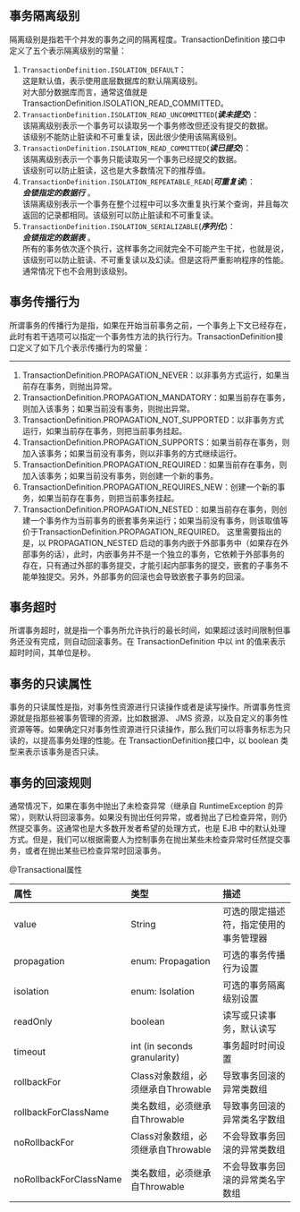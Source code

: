 
## 事务隔离级别
隔离级别是指若干个并发的事务之间的隔离程度。TransactionDefinition 接口中定义了五个表示隔离级别的常量：

1. `TransactionDefinition.ISOLATION_DEFAULT`：  
这是默认值，表示使用底层数据库的默认隔离级别。  
对大部分数据库而言，通常这值就是TransactionDefinition.ISOLATION_READ_COMMITTED。
2. `TransactionDefinition.ISOLATION_READ_UNCOMMITTED`(***读未提交***)：  
该隔离级别表示一个事务可以读取另一个事务修改但还没有提交的数据。  
该级别不能防止脏读和不可重复读，因此很少使用该隔离级别。
3. `TransactionDefinition.ISOLATION_READ_COMMITTED`(***读已提交***)：  
该隔离级别表示一个事务只能读取另一个事务已经提交的数据。  
该级别可以防止脏读，这也是大多数情况下的推荐值。
4. `TransactionDefinition.ISOLATION_REPEATABLE_READ`(***可重复读***)：  
***会锁指定的数据行*** 。  
该隔离级别表示一个事务在整个过程中可以多次重复执行某个查询，并且每次返回的记录都相同。该级别可以防止脏读和不可重复读。
5. `TransactionDefinition.ISOLATION_SERIALIZABLE`(***序列化***)：  
***会锁指定的数据表*** 。  
所有的事务依次逐个执行，这样事务之间就完全不可能产生干扰，也就是说，该级别可以防止脏读、不可重复读以及幻读。但是这将严重影响程序的性能。通常情况下也不会用到该级别。




## 事务传播行为
所谓事务的传播行为是指，如果在开始当前事务之前，一个事务上下文已经存在，此时有若干选项可以指定一个事务性方法的执行行为。TransactionDefinition接口定义了如下几个表示传播行为的常量：
- - -

1. TransactionDefinition.PROPAGATION_NEVER：以非事务方式运行，如果当前存在事务，则抛出异常。
2. TransactionDefinition.PROPAGATION_MANDATORY：如果当前存在事务，则加入该事务；如果当前没有事务，则抛出异常。 
　　
3. TransactionDefinition.PROPAGATION_NOT_SUPPORTED：以非事务方式运行，如果当前存在事务，则把当前事务挂起。
4. TransactionDefinition.PROPAGATION_SUPPORTS：如果当前存在事务，则加入该事务；如果当前没有事务，则以非事务的方式继续运行。 
　　
5. TransactionDefinition.PROPAGATION_REQUIRED：如果当前存在事务，则加入该事务；如果当前没有事务，则创建一个新的事务。
6. TransactionDefinition.PROPAGATION_REQUIRES_NEW：创建一个新的事务，如果当前存在事务，则把当前事务挂起。 
　　
7. TransactionDefinition.PROPAGATION_NESTED：如果当前存在事务，则创建一个事务作为当前事务的嵌套事务来运行；如果当前没有事务，则该取值等价于TransactionDefinition.PROPAGATION_REQUIRED。
这里需要指出的是，以 PROPAGATION_NESTED 启动的事务内嵌于外部事务中（如果存在外部事务的话），此时，内嵌事务并不是一个独立的事务，它依赖于外部事务的存在，只有通过外部的事务提交，才能引起内部事务的提交，嵌套的子事务不能单独提交。另外，外部事务的回滚也会导致嵌套子事务的回滚。

## 事务超时
所谓事务超时，就是指一个事务所允许执行的最长时间，如果超过该时间限制但事务还没有完成，则自动回滚事务。在 TransactionDefinition 中以 int 的值来表示超时时间，其单位是秒。


## 事务的只读属性
事务的只读属性是指，对事务性资源进行只读操作或者是读写操作。所谓事务性资源就是指那些被事务管理的资源，比如数据源、 JMS 资源，以及自定义的事务性资源等等。如果确定只对事务性资源进行只读操作，那么我们可以将事务标志为只读的，以提高事务处理的性能。在 TransactionDefinition接口中，以 boolean 类型来表示该事务是否只读。

## 事务的回滚规则
通常情况下，如果在事务中抛出了未检查异常（继承自 RuntimeException 的异常），则默认将回滚事务。如果没有抛出任何异常，或者抛出了已检查异常，则仍然提交事务。这通常也是大多数开发者希望的处理方式，也是 EJB 中的默认处理方式。但是，我们可以根据需要人为控制事务在抛出某些未检查异常时任然提交事务，或者在抛出某些已检查异常时回滚事务。


@Transactional属性 

|属性	|类型	|描述 |
|:----------|:-------------|:-------------|
|value	      |String	                                        |可选的限定描述符，指定使用的事务管理器|
|propagation	|enum: Propagation	                            |可选的事务传播行为设置|
|isolation	  |enum: Isolation	                              |可选的事务隔离级别设置|
|readOnly	    |boolean	                                      |读写或只读事务，默认读写|
|timeout	    |int (in seconds granularity)	                  |事务超时时间设置|
|rollbackFor	|Class对象数组，必须继承自Throwable	              |导致事务回滚的异常类数组|
|rollbackForClassName	  |类名数组，必须继承自Throwable	        |导致事务回滚的异常类名字数组|
|noRollbackFor	        |Class对象数组，必须继承自Throwable	    |不会导致事务回滚的异常类数组|
|noRollbackForClassName	|类名数组，必须继承自Throwable	        |不会导致事务回滚的异常类名字数组|
